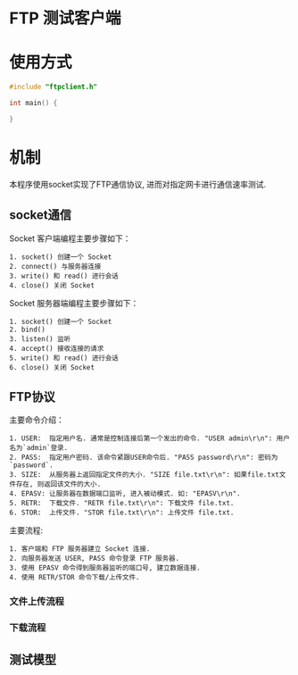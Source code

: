 # FTP 测试客户端

# 使用方式

```c
#include "ftpclient.h"

int main() {

}

```

# 机制

本程序使用socket实现了FTP通信协议, 进而对指定网卡进行通信速率测试.

## socket通信

Socket 客户端编程主要步骤如下：

    1. socket() 创建一个 Socket
    2. connect() 与服务器连接
    3. write() 和 read() 进行会话
    4. close() 关闭 Socket

Socket 服务器端编程主要步骤如下：

    1. socket() 创建一个 Socket
    2. bind()
    3. listen() 监听
    4. accept() 接收连接的请求
    5. write() 和 read() 进行会话
    6. close() 关闭 Socket

## FTP协议

主要命令介绍：

    1. USER:  指定用户名. 通常是控制连接后第一个发出的命令. "USER admin\r\n": 用户名为`admin`登录.
    2. PASS:  指定用户密码. 该命令紧跟USER命令后. "PASS password\r\n": 密码为 `password`.
    3. SIZE:  从服务器上返回指定文件的大小. "SIZE file.txt\r\n": 如果file.txt文件存在, 则返回该文件的大小.
    4. EPASV: 让服务器在数据端口监听, 进入被动模式. 如: "EPASV\r\n".
    5. RETR:  下载文件. "RETR file.txt\r\n": 下载文件 file.txt.
    6. STOR:  上传文件. "STOR file.txt\r\n": 上传文件 file.txt.

主要流程:

    1. 客户端和 FTP 服务器建立 Socket 连接.
    2. 向服务器发送 USER, PASS 命令登录 FTP 服务器.
    3. 使用 EPASV 命令得到服务器监听的端口号, 建立数据连接.
    4. 使用 RETR/STOR 命令下载/上传文件.


### 文件上传流程

### 下载流程

## 测试模型
